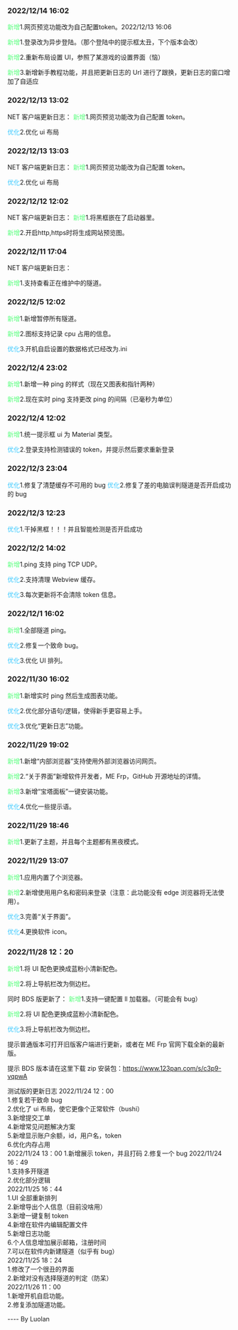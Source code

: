 
### 2022/12/14 16:02

<span style="color: #58ff7d;">新增</span>1.网页预览功能改为自己配置token。2022/12/13 16:06

<span style="color: #58ff7d;">新增</span>1.登录改为异步登陆。（那个登陆中的提示框太丑，下个版本会改）

<span style="color: #58ff7d;">新增</span>2.重新布局设置 UI，参照了某游戏的设置界面（恼）

<span style="color: #58ff7d;">新增</span>3.新增新手教程功能，并且把更新日志的 Url 进行了跟换，更新日志的窗口增加了自适应

### 2022/12/13 13:02

NET 客户端更新日志：
<span style="color: #58ff7d;">新增</span>1.网页预览功能改为自己配置 token。

<span style="color: #35c8ff;">优化</span>2.优化 ui 布局
[](#)

### 2022/12/13 13:03

NET 客户端更新日志：
<span style="color: #58ff7d;">新增</span>1.网页预览功能改为自己配置 token。

<span style="color: #35c8ff;">优化</span>2.优化 ui 布局
[](#)

### 2022/12/12 12:02

NET 客户端更新日志：
<span style="color: #58ff7d;">新增</span>1.将黑框嵌在了启动器里。

<span style="color: #58ff7d;">新增</span>2.开启http,https时将生成网站预览图。


### 2022/12/11 17:04

NET 客户端更新日志：

<span style="color: #58ff7d;">新增</span>1.支持查看正在维护中的隧道。


### 2022/12/5 12:02

<span style="color: #58ff7d;">新增</span>1.新增暂停所有隧道。

<span style="color: #58ff7d;">新增</span>2.图标支持记录 cpu 占用的信息。

<span style="color: #35c8ff;">优化</span>3.开机自启设置的数据格式已经改为.ini
[](#)

### 2022/12/4 23:02

<span style="color: #58ff7d;">新增</span>1.新增一种 ping 的样式（现在又图表和指针两种）

<span style="color: #58ff7d;">新增</span>2.现在实时 ping 支持更改 ping 的间隔（已毫秒为单位）
[](#)

### 2022/12/4 12:02

<span style="color: #58ff7d;">新增</span>1.统一提示框 ui 为 Material 类型。

<span style="color: #35c8ff;">优化</span>2.登录支持检测错误的 token，并提示然后要求重新登录
[](#)

### 2022/12/3 23:04

<span style="color: #35c8ff;">优化</span>1.修复了清楚缓存不可用的 bug
<span style="color: #35c8ff;">优化</span>2.修复了差的电脑误判隧道是否开启成功的 bug
[](#)

### 2022/12/3 12:23

<span style="color: #35c8ff;">优化</span>1.干掉黑框！！！并且智能检测是否开启成功
[](#)

### 2022/12/2 14:02

<span style="color: #58ff7d;">新增</span>1.ping 支持 ping TCP UDP。

<span style="color: #35c8ff;">优化</span>2.支持清理 Webview 缓存。

<span style="color: #35c8ff;">优化</span>3.每次更新将不会清除 token 信息。
[](#)

### 2022/12/1 16:02

<span style="color: #58ff7d;">新增</span>1.全部隧道 ping。

<span style="color: #35c8ff;">优化</span>2.修复一个致命 bug。

<span style="color: #35c8ff;">优化</span>3.优化 UI 排列。

### 2022/11/30 16:02

<span style="color: #58ff7d;">新增</span>1.新增实时 ping 然后生成图表功能。

<span style="color: #35c8ff;">优化</span>2.优化部分语句/逻辑，使得新手更容易上手。

<span style="color: #35c8ff;">优化</span>3.优化“更新日志”功能。

### 2022/11/29 19:02

<span style="color: #58ff7d;">新增</span>1.新增“内部浏览器”支持使用外部浏览器访问网页。

<span style="color: #58ff7d;">新增</span>2.“关于界面”新增软件开发者，ME Frp，GitHub 开源地址的详情。

<span style="color: #58ff7d;">新增</span>3.新增“宝塔面板”一键安装功能。

<span style="color: #35c8ff;">优化</span>4.优化一些提示语。
[](#)

### 2022/11/29 18:46

<span style="color: #58ff7d;">新增</span>1.更新了主题，并且每个主题都有黑夜模式。
[](#)

### 2022/11/29 13:07

<span style="color: #58ff7d;">新增</span>1.应用内置了个浏览器。

<span style="color: #58ff7d;">新增</span>2.新增使用用户名和密码来登录（注意：此功能没有 edge 浏览器将无法使用）。

<span style="color: #35c8ff;">优化</span>3.完善“关于界面”。

<span style="color: #35c8ff;">优化</span>4.更换软件 icon。
[](#)

### 2022/11/28 12：20

<span style="color: #58ff7d;">新增</span>1.将 UI 配色更换成蓝粉小清新配色。

<span style="color: #58ff7d;">新增</span>2.将上导航栏改为侧边栏。

同时 BDS 版更新了：
<span style="color: #58ff7d;">新增</span>1.支持一键配置 ll 加载器。（可能会有 bug）

<span style="color: #58ff7d;">新增</span>2.将 UI 配色更换成蓝粉小清新配色。

<span style="color: #35c8ff;">优化</span>3.将上导航栏改为侧边栏。

提示普通版本可打开旧版客户端进行更新，或者在 ME Frp 官网下载全新的最新版。

提示 BDS 版本请在这里下载 zip 安装包：https://www.123pan.com/s/c3p9-vqpwA

测试版的更新日志 2022/11/24 12：00<br/> 1.修复若干致命 bug<br/> 2.优化了 ui 布局，使它更像个正常软件（bushi）<br/> 3.新增提交工单<br/> 4.新增常见问题解决方案<br/> 5.新增显示账户余额，id，用户名，token<br/> 6.优化内存占用<br/>
2022/11/24 13：00 1.新增展示 token，并且打码 2.修复一个 bug
2022/11/24 16：49<br/> 1.支持多开隧道<br/> 2.优化部分逻辑<br/>
2022/11/25 16：44<br/>
1.UI 全部重新排列<br/> 2.新增导出个人信息（目前没啥用）<br/> 3.新增一键复制 token<br/> 4.新增在软件内编辑配置文件<br/> 5.新增日志功能<br/> 6.个人信息增加展示邮箱，注册时间<br/> 7.可以在软件内新建隧道（似乎有 bug）<br/>
2022/11/25 18：24<br/> 1.修改了一个很丑的界面<br/> 2.新增对没有选择隧道的判定（防呆）<br/>
2022/11/26 11：00<br/> 1.新增开机自启功能。<br/> 2.修复添加隧道功能。<br/>

   ---- By Luolan